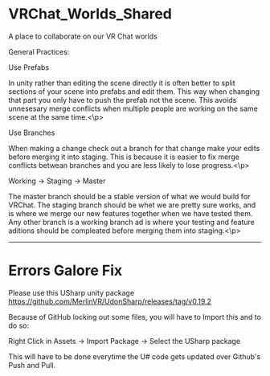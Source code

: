 # VRChat_Worlds_Shared
A place to collaborate on our VR Chat worlds

General Practices:

  Use Prefabs<br>
  <p>In unity rather than editing the scene directly it is often better to split sections of your scene into prefabs and edit them. This way when changing that part you only have to push the prefab not the scene. This avoids unnesesary merge conflicts when multiple people are working on the same scene at the same time.<\p>
  
  Use Branches<br>
  <p>When making a change check out a branch for that change make your edits before merging it into staging. This is because it is easier to fix merge conflicts betwean branches and you are less likely to lose progress.<\p>

  Working -> Staging -> Master<br>
  <p>The master branch should be a stable version of what we would build for VRChat. The staging branch should be whet we are pretty sure works, and is where we merge our new features together when we have tested them. Any other branch is a working branch ad is where your testing and feature aditions should be compleated before merging them into staging.<\p>

---

# Errors Galore Fix
Please use this USharp unity package https://github.com/MerlinVR/UdonSharp/releases/tag/v0.19.2

Because of GitHub locking out some files, you will have to Import this and to do so:
  
  Right Click in Assets -> Import Package -> Select the USharp package<br>
    
This will have to be done everytime the U# code gets updated over Github's Push and Pull.
